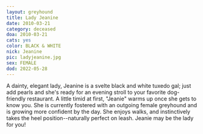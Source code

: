 ```yaml
---
layout: greyhound
title: Lady Jeanine
date: 2010-03-21
category: deceased
doa: 2010-03-21
cats: yes
color: BLACK & WHITE
nick: Jeanine
pic: ladyjeanine.jpg
sex: FEMALE
dod: 2022-05-28
---
```


A dainty, elegant lady, Jeanine is a svelte black and white tuxedo gal; just add pearls and she's ready for an evening
stroll to your favorite dog-friendly restaurant.  A little timid at first, "Jeanie" warms up once she gets to know
you. She is currently fostered with an outgoing female greyhound and is growing more confident by the day. She enjoys
walks, and instinctively takes the heel position--naturally perfect on leash. Jeanie may be the lady for you!
